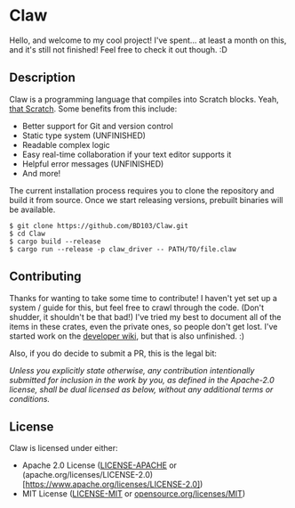 # Claw

Hello, and welcome to my cool project! I've spent... at least a month on this, and it's still not finished! Feel free to check it out though. :D

## Description

Claw is a programming language that compiles into Scratch blocks. Yeah, [that Scratch](https://scratch.mit.edu). Some benefits from this include:

- Better support for Git and version control
- Static type system (UNFINISHED)
- Readable complex logic
- Easy real-time collaboration if your text editor supports it
- Helpful error messages (UNFINISHED)
- And more!

The current installation process requires you to clone the repository and build it from source. Once we start releasing versions, prebuilt binaries will be available.

```shell
$ git clone https://github.com/BD103/Claw.git
$ cd Claw
$ cargo build --release
$ cargo run --release -p claw_driver -- PATH/TO/file.claw
```

## Contributing

Thanks for wanting to take some time to contribute! I haven't yet set up a system / guide for this, but feel free to crawl through the code. (Don't shudder, it shouldn't be that bad!) I've tried my best to document all of the items in these crates, even the private ones, so people don't get lost. I've started work on the [developer wiki](https://github.com/BD103/Claw/wiki), but that is also unfinished. :)

Also, if you do decide to submit a PR, this is the legal bit:

_Unless you explicitly state otherwise, any contribution intentionally submitted for inclusion in the work by you, as defined in the Apache-2.0 license, shall be dual licensed as below, without any additional terms or conditions._

## License

Claw is licensed under either:

- Apache 2.0 License ([LICENSE-APACHE](LICENSE-APACHE) or (apache.org/licenses/LICENSE-2.0)[https://www.apache.org/licenses/LICENSE-2.0])
- MIT License ([LICENSE-MIT](LICENSE-MIT) or [opensource.org/licenses/MIT](http://opensource.org/licenses/MIT))
